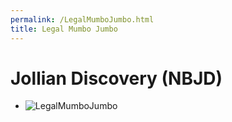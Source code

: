 ```yaml
---
permalink: /LegalMumboJumbo.html
title: Legal Mumbo Jumbo
---
```


<!--
LegalMumboJumbo.md v1.0.1.0
Jollian Discovery (NBJD)
created: 01 Feb 2022
updated: 01 Feb 2022
-->

# Jollian Discovery (NBJD)

- ![LegalMumboJumbo](\LegalMumboJumbo\FORUM-specific-permission.png)

<!-- this file CC BY-NC-ND 3.0 Unported by zer0Kerbal-->
